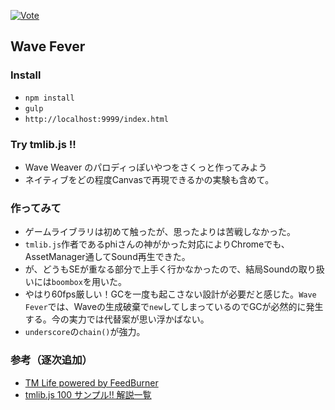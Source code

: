 ﻿[![Vote](http://voting-badge.herokuapp.com/img?url=https://github.com/varmil/try_tmlib)](http://voting-badge.herokuapp.com/vote?url=https://github.com/varmil/try_tmlib)

## Wave Fever

### Install
* `npm install`
* `gulp`
* `http://localhost:9999/index.html`



### Try tmlib.js !!
* Wave Weaver のパロディっぽいやつをさくっと作ってみよう
* ネイティブをどの程度Canvasで再現できるかの実験も含めて。



### 作ってみて
* ゲームライブラリは初めて触ったが、思ったよりは苦戦しなかった。
* `tmlib.js`作者であるphiさんの神がかった対応によりChromeでも、AssetManager通してSound再生できた。
* が、どうもSEが重なる部分で上手く行かなかったので、結局Soundの取り扱いには`boombox`を用いた。
* やはり60fps厳しい！GCを一度も起こさない設計が必要だと感じた。`Wave Fever`では、Waveの生成破棄で`new`してしまっているのでGCが必然的に発生する。今の実力では代替案が思い浮かばない。
* `underscore`の`chain()`が強力。



### 参考（逐次追加）
* [TM Life powered by FeedBurner][1]
* [tmlib.js 100 サンプル!! 解説一覧][2]




[1]: http://feeds.feedburner.com/tmlife/feed
[2]: http://rakuyudo.com/tmlib-js-samplelist/